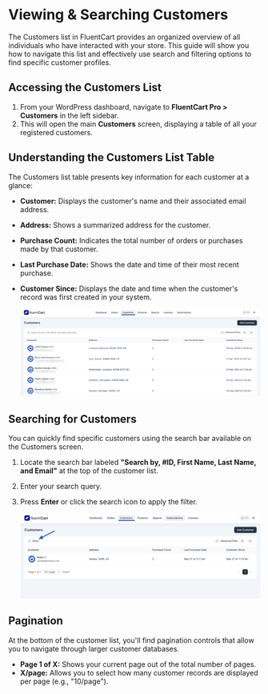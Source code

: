  # Viewing & Searching Customers

The Customers list in FluentCart provides an organized overview of all individuals who have interacted with your store. This guide will show you how to navigate this list and effectively use search and filtering options to find specific customer profiles.

## Accessing the Customers List

1.  From your WordPress dashboard, navigate to **FluentCart Pro > Customers** in the left sidebar.
2.  This will open the main **Customers** screen, displaying a table of all your registered customers.

## Understanding the Customers List Table

The Customers list table presents key information for each customer at a glance:

* **Customer:** Displays the customer's name and their associated email address. 
* **Address:** Shows a summarized address for the customer. 
* **Purchase Count:** Indicates the total number of orders or purchases made by that customer. 
* **Last Purchase Date:** Shows the date and time of their most recent purchase. 
* **Customer Since:** Displays the date and time when the customer's record was first created in your system. 

    ![Screenshot of Customers List Page](/guide/public/images/store-management/customers-list.png)

## Searching for Customers

You can quickly find specific customers using the search bar available on the Customers screen.

1.  Locate the search bar labeled **"Search by, #ID, First Name, Last Name, and Email"** at the top of the customer list. 
2.  Enter your search query.
3.  Press **Enter** or click the search icon to apply the filter.

    ![Screenshot of Customer Search Bar](/guide/public/images/store-management/customer-search.png) 

## Pagination

At the bottom of the customer list, you'll find pagination controls that allow you to navigate through larger customer databases.

* **Page 1 of X:** Shows your current page out of the total number of pages. 
* **X/page:** Allows you to select how many customer records are displayed per page (e.g., "10/page").
